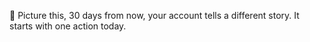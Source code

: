 📆 Picture this\,
30 days from now\, your account tells a different story\. It starts with one action today\.